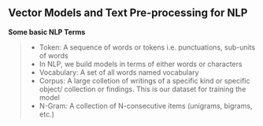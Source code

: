 ## Vector Models and Text Pre-processing for NLP

**Some basic NLP Terms**
> - Token: A sequence of words or tokens i.e. punctuations, sub-units of words
> - In NLP, we build models in terms of either words or characters
> - Vocabulary: A set of all words named vocabulary
> - Corpus: A large colletion of writings of a specific kind or specific object/ collection or findings. This is our dataset for training the model
> - N-Gram: A collection of N-consecutive items (unigrams, bigrams, etc.) 
